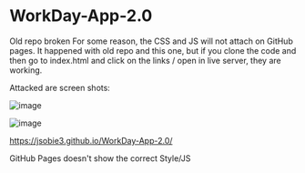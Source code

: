 # WorkDay-App-2.0
Old repo broken
For some reason, the CSS and JS will not attach on GitHub pages. It happened with old repo and this one, but if you clone the code and then go to index.html and click on the links / open in live server, they are working.

Attacked are screen shots:

![image](https://user-images.githubusercontent.com/109123352/210831366-fa84be7c-fb55-4c49-9dd9-6d684bf555ca.png)


![image](https://user-images.githubusercontent.com/109123352/210831409-72f0e507-52fc-414f-b083-2b52cafaf40f.png)


https://jsobie3.github.io/WorkDay-App-2.0/

GitHub Pages doesn't show the correct Style/JS
